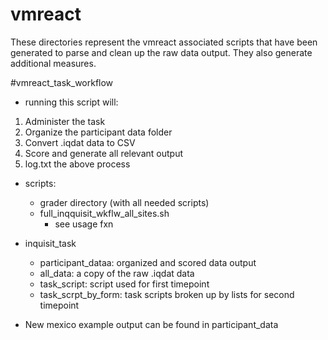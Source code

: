 # vmreact
These directories represent the vmreact associated scripts that have been generated to parse and clean up the raw data output. They also generate additional measures.


#vmreact_task_workflow

* running this script will:

1. Administer the task 
2. Organize the participant data folder
3. Convert .iqdat data to CSV
4. Score and generate all relevant output
5. log.txt the above process 


* scripts:
	* grader directory (with all needed scripts)
	* full_inqquisit_wkflw_all_sites.sh
		* see usage fxn
* inquisit_task
	* participant_dataa: organized and scored data output
	* all_data: a copy of the raw .iqdat data
	* task_script: script used for first timepoint
	* task_scrpt_by_form: task scripts broken up by lists for second timepoint


* New mexico example output can be found in participant_data 